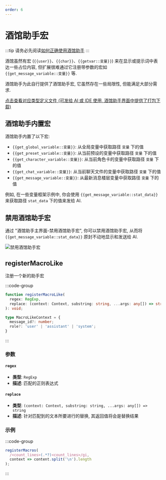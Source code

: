 ```yaml
---
order: 6
---
```


# 酒馆助手宏

:::tip
请务必先阅读[如何正确使用酒馆助手](/guide/基本用法/如何正确使用酒馆助手.md)
:::

酒馆虽然有宏 (<code v-pre>{{user}}</code>、<code v-pre>{{char}}</code>、<code v-pre>{{getvar::变量}}</code>) 来在显示或提示词中表达一些占位内容, 但扩展很难通过它注册带参数的宏如 <code v-pre>{{get_message_variable::变量}}</code> 等.

酒馆助手为此自行提供了酒馆助手宏, 它虽然存在一些局限性, 但能满足大部分需求.

[点击查看对应类型定义文件 (可发给 AI 或 IDE 使用, 酒馆助手界面中提供了打包下载)](https://github.com/N0VI028/JS-Slash-Runner/blob/main/%40types/function/macrolike.d.ts)

<CustomTOC />

## 酒馆助手内置宏

酒馆助手内置了以下宏:

- <code v-pre>{{get_global_variable::变量}}</code>: 从全局变量中获取路径 `变量` 下的值
- <code v-pre>{{get_preset_variable::变量}}</code>: 从当前预设的变量中获取路径 `变量` 下的值
- <code v-pre>{{get_character_variable::变量}}</code>: 从当前角色卡的变量中获取路径 `变量` 下的值
- <code v-pre>{{get_chat_variable::变量}}</code>: 从当前聊天文件的变量中获取路径 `变量` 下的值
- <code v-pre>{{get_message_variable::变量}}</code>: 从最新消息楼层变量中获取路径 `变量` 下的值

例如, 在一些变量框架示例中, 你会使用 <code v-pre>{{get_message_variable::stat_data}}</code> 来获取路径 `stat_data` 下的值来发给 AI.

## 禁用酒馆助手宏

通过 "酒馆助手主界面-禁用酒馆助手宏", 你可以禁用酒馆助手宏, 从而将 <code v-pre>{{get_message_variable::stat_data}}</code> 原封不动地显示和发送给 AI.

![禁用酒馆助手宏](/禁用酒馆助手宏.png)

## registerMacroLike

注册一个新的助手宏

:::code-group

```ts [registerMacroLike]
function registerMacroLike(
  regex: RegExp,
  replace: (context: Context, substring: string, ...args: any[]) => string,
): void;
```

```ts [MacroLikeContext]
type MacroLikeContext = {
  message_id?: number;
  role?: 'user' | 'assistant' | 'system';
}
```

:::

### 参数

#### `regex`

- **类型**: `RegExp`
- **描述**: 匹配的正则表达式

#### `replace`

- **类型**: `(context: Context, substring: string, ...args: any[]) => string`
- **描述**: 针对匹配到的文本所要进行的替换, 其返回值将会是替换结果

### 示例

:::code-group

```ts [注册一个统计行数的宏]
registerMacros(
  /<count_lines>(.*?)<count_lines>/gi,
  context => content.split('\n').length
);
```

:::
